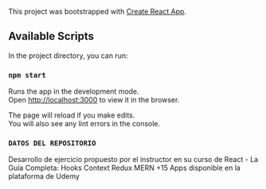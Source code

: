 This project was bootstrapped with [Create React App](https://github.com/facebook/create-react-app).

## Available Scripts

In the project directory, you can run:

### `npm start`

Runs the app in the development mode.<br />
Open [http://localhost:3000](http://localhost:3000) to view it in the browser.

The page will reload if you make edits.<br />You will also see any lint errors in the console.


### `DATOS DEL REPOSITORIO`
Desarrollo de ejercicio propuesto por el instructor  en su curso de React - La Guía Completa: Hooks Context Redux MERN +15 Apps disponible en la plataforma de Udemy
